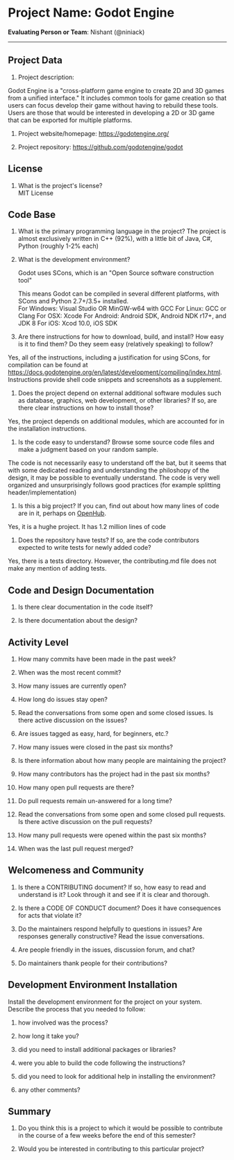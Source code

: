 # Project Name:  Godot Engine



**Evaluating Person or Team**:
Nishant (@niniack)

---

## Project Data

1. Project description: <br>

Godot Engine is a "cross-platform game engine to create 2D and 3D games from a unified interface." It includes common tools for game creation so that users can focus develop their game without having to rebuild these tools. Users are those that would be interested in developing a 2D or 3D game that can be exported for multiple platforms. 

1. Project website/homepage: https://godotengine.org/

1. Project repository: https://github.com/godotengine/godot



## License

1. What is the project's license? <br>
MIT License



## Code Base


1. What is the primary programming language in the project?
	The project is almost exclusively written in C++ (92%), with a little bit of Java, C#, Python (roughly 1-2% each)

1. What is the development environment? <br>

	Godot uses SCons, which is an "Open Source software construction tool"

	This means Godot can be compiled in several different platforms, with SCons and Python 2.7+/3.5+ installed.  
	For Windows: Visual Studio OR MinGW-w64 with GCC
	For Linux: GCC or Clang 
	For OSX: Xcode
	For Android: Android SDK, Android NDK r17+, and JDK 8
	For iOS: Xcod 10.0, iOS SDK

1. Are there instructions for how to download, build, and install? How easy is it
to find them? Do they seem easy (relatively speaking) to follow? <br>

Yes, all of the instructions, including a justification for using SCons, for compilation can be found at https://docs.godotengine.org/en/latest/development/compiling/index.html. Instructions provide shell code snippets and screenshots as a supplement.

1. Does the project depend on external additional software modules such as
database,  graphics, web development, or other libraries? If so, are there clear instructions on how to install those? <br>

Yes, the project depends on additional modules, which are accounted for in the installation instructions.


1. Is the code easy to understand? Browse some source code files and make
a judgment based on your random sample. <br>

The code is not necessarily easy to understand off the bat, but it seems that with some dedicated reading and understanding the philoshopy of the design, it may be possible to eventually understand. The code is very well organized and unsurprisingly follows good practices (for example splitting header/implementation)

1. Is this a big project? If you can, find out about how many lines of code
are in it, perhaps on [OpenHub](https://www.openhub.net/). <br>

Yes, it is a hughe project. It has 1.2 million lines of code 

1. Does the repository have tests? If so, are the code contributors expected to write tests for newly added code? <br>

Yes, there is a tests directory. However, the contributing.md file does not make any mention of adding tests.

## Code and Design Documentation
1. Is there clear documentation in the code itself? <br>

1. Is there documentation about the design?  <br>


## Activity Level


1. How many commits have been made in the past week? <br>

1. When was the most recent commit? <br>

1. How many issues are currently open? <br>

1. How long do issues stay open? <br>
	<!--
	Take the five closed issues (they can be most recently closed or a sample distributed over time) and look at when each was first reported.
	Compute the number of days that each was open and take the average.
	-->

1. Read the conversations from some open and some closed issues. Is there active discussion on the issues? <br>

1. Are issues tagged as easy, hard, for beginners, etc.? <br>

1. How many issues were closed in the past six months? <br>

1. Is there information about how many people are maintaining the project? <br>

1. How many contributors has the project had in the past six months? <br>

1. How many open pull requests are there? <br>

1. Do pull requests remain un-answered for a long time? <br>
	<!--
	Look at the closed pull requests to see how long they stayed open.
	Take the five closed pull requests  (they can be most recently closed or a sample distributed over time) and look at when each was first created.
	Compute the number of days that each was open and take the average.
	-->

1. Read the conversations from some open and some closed pull requests.  Is there active discussion on the pull requests? <br>

1. How many pull requests were opened within the past six months? <br>

1. When was the last  pull request  merged? <br>

## Welcomeness and Community

1. Is there a CONTRIBUTING document? If so, how easy to read and understand is it?
Look through it and see if it is clear and thorough. <br>

1. Is there a CODE OF CONDUCT document? Does it have consequences for acts that
violate it? <br>

1. Do the maintainers respond helpfully to questions in issues?
Are responses generally constructive? Read the issue conversations. <br>

1. Are people friendly in the issues, discussion forum, and chat? <br>

1. Do maintainers thank people for their contributions? <br>


## Development Environment Installation

Install the development environment for the project on your system.
Describe the process that you needed to follow:

1. how involved was the process? <br>

1. how long it take you? <br>

1. did you need to install additional packages or libraries? <br>

1. were you able to build the code following the instructions? <br>

1. did you need to look for additional help in installing the environment? <br>

1. any other comments? <br>




## Summary
1. Do you think  this is a project to which it would be possible to contribute
in the course of a few weeks before the end of this semester? <br>
	<!--
	Explain your position. Do NOT simply say 'yes or 'no'.
	-->

1. Would you be interested in contributing to this particular project? <br>
	<!--
	Explain why you would or would not be interested in contributing to this project. Do NOT simply say 'yes or 'no'.
	-->
